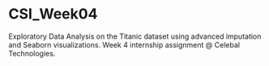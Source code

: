 # CSI_Week04
Exploratory Data Analysis on the Titanic dataset using advanced imputation and Seaborn visualizations. Week 4 internship assignment @ Celebal Technologies.
